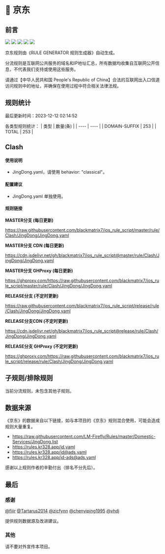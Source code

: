 # 🧸 京东

## 前言

![](https://shields.io/badge/-移除重复规则-ff69b4) ![](https://shields.io/badge/-DOMAIN与DOMAIN--SUFFIX合并-green) ![](https://shields.io/badge/-DOMAIN--SUFFIX间合并-critical) ![](https://shields.io/badge/-DOMAIN--SUFFIX与DOMAIN--KEYWORD合并-blue) ![](https://shields.io/badge/-IP--CIDR(6)合并-blueviolet) 

京东规则由《RULE GENERATOR 规则生成器》自动生成。

分流规则是互联网公共服务的域名和IP地址汇总，所有数据均收集自互联网公开信息，不代表我们支持或使用这些服务。

请通过【中华人民共和国 People's Republic of China】合法的互联网出入口信道访问规则中的地址，并确保在使用过程中符合相关法律法规。

## 规则统计

最后更新时间：2023-12-12 02:14:52

各类型规则统计：
| 类型 | 数量(条)  | 
| ---- | ----  |
| DOMAIN-SUFFIX | 253  | 
| TOTAL | 253  | 


## Clash 

#### 使用说明
- JingDong.yaml，请使用 behavior: "classical"。

#### 配置建议
- JingDong.yaml 单独使用。

#### 规则链接
**MASTER分支 (每日更新)**

https://raw.githubusercontent.com/blackmatrix7/ios_rule_script/master/rule/Clash/JingDong/JingDong.yaml

**MASTER分支 CDN (每日更新)**

https://cdn.jsdelivr.net/gh/blackmatrix7/ios_rule_script@master/rule/Clash/JingDong/JingDong.yaml

**MASTER分支 GHProxy (每日更新)**

https://ghproxy.com/https://raw.githubusercontent.com/blackmatrix7/ios_rule_script/master/rule/Clash/JingDong/JingDong.yaml

**RELEASE分支 (不定时更新)**

https://raw.githubusercontent.com/blackmatrix7/ios_rule_script/release/rule/Clash/JingDong/JingDong.yaml

**RELEASE分支CDN (不定时更新)**

https://cdn.jsdelivr.net/gh/blackmatrix7/ios_rule_script@release/rule/Clash/JingDong/JingDong.yaml

**RELEASE分支 GHProxy (不定时更新)**

https://ghproxy.com/https://raw.githubusercontent.com/blackmatrix7/ios_rule_script/release/rule/Clash/JingDong/JingDong.yaml

## 子规则/排除规则


当前分流规则，未包含其他子规则。

## 数据来源

《京东》的数据来自以下链接，如与本项目的《京东》规则混合使用，可能会造成规则大量重复。

- https://raw.githubusercontent.com/LM-Firefly/Rules/master/Domestic-Services/JingDong.list
- https://rules.kr328.app/jd.yaml
- https://rules.kr328.app/jd@ads.yaml
- https://rules.kr328.app/jd-ads@ads.yaml


感谢以上规则作者的辛勤付出（排名不分先后）。

## 最后

### 感谢

[@fiiir](https://github.com/fiiir) [@Tartarus2014](https://github.com/Tartarus2014) [@zjcfynn](https://github.com/zjcfynn) [@chenyiping1995](https://github.com/chenyiping1995) [@vhdj](https://github.com/vhdj)

提供规则数据源及改进建议。

### 其他

请不要对外宣传本项目。